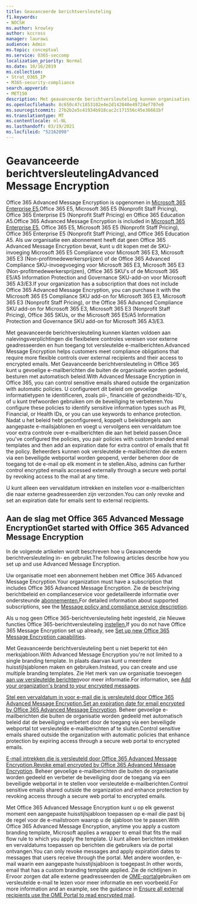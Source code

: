 ```yaml
---
title: Geavanceerde berichtversleuteling
f1.keywords:
- NOCSH
ms.author: krowley
author: kccross
manager: laurawi
audience: Admin
ms.topic: conceptual
ms.service: O365-seccomp
localization_priority: Normal
ms.date: 10/16/2019
ms.collection:
- Strat_O365_IP
- M365-security-compliance
search.appverid:
- MET150
description: Met geavanceerde berichtversleuteling kunnen organisaties voldoen aan hun nalevingsverplichtingen door beheerders in staat te stellen nog meer te doen met beveiligde berichten.
ms.openlocfilehash: 8c650c47c1853102e4e2d142040e49724ef707e0
ms.sourcegitcommit: 27b2b2e5c41934b918cac2c171556c45e36661bf
ms.translationtype: MT
ms.contentlocale: nl-NL
ms.lasthandoff: 03/19/2021
ms.locfileid: "52162098"
---
```

# <a name="advanced-message-encryption"></a><span data-ttu-id="548e7-103">Geavanceerde berichtversleuteling</span><span class="sxs-lookup"><span data-stu-id="548e7-103">Advanced Message Encryption</span></span>

<span data-ttu-id="548e7-104">Office 365 Advanced Message Encryption is opgenomen in [Microsoft 365 Enterprise E5,](https://www.microsoft.com/microsoft-365/enterprise/home)Office 365 E5, Microsoft 365 E5 (Nonprofit Staff Pricing), Office 365 Enterprise E5 (Nonprofit Staff Pricing) en Office 365 Education A5.</span><span class="sxs-lookup"><span data-stu-id="548e7-104">Office 365 Advanced Message Encryption is included in [Microsoft 365 Enterprise E5](https://www.microsoft.com/microsoft-365/enterprise/home), Office 365 E5, Microsoft 365 E5 (Nonprofit Staff Pricing), Office 365 Enterprise E5 (Nonprofit Staff Pricing), and Office 365 Education A5.</span></span> <span data-ttu-id="548e7-105">Als uw organisatie een abonnement heeft dat geen Office 365 Advanced Message Encryption bevat, kunt u dit kopen met de SKU-invoeging Microsoft 365 E5 Compliance voor Microsoft 365 E3, Microsoft 365 E3 (Non-profitmedewerkersprijzen) of de Office 365 Advanced Compliance SKU-invoegvoeging voor Microsoft 365 E3, Microsoft 365 E3 (Non-profitmedewerkersprijzen), Office 365 SKU's of de Microsoft 365 E5/A5 Information Protection and Governance SKU-add-on voor Microsoft 365 A3/E3.</span><span class="sxs-lookup"><span data-stu-id="548e7-105">If your organization has a subscription that does not include Office 365 Advanced Message Encryption, you can purchase it with the Microsoft 365 E5 Compliance SKU add-on for Microsoft 365 E3, Microsoft 365 E3 (Nonprofit Staff Pricing), or the Office 365 Advanced Compliance SKU add-on for Microsoft 365 E3, Microsoft 365 E3 (Nonprofit Staff Pricing), Office 365 SKUs, or the Microsoft 365 E5/A5 Information Protection and Governance SKU add-on for Microsoft 365 A3/E3.</span></span>

<span data-ttu-id="548e7-106">Met geavanceerde berichtversleuteling kunnen klanten voldoen aan nalevingsverplichtingen die flexibelere controles vereisen voor externe geadresseerden en hun toegang tot versleutelde e-mailberichten.</span><span class="sxs-lookup"><span data-stu-id="548e7-106">Advanced Message Encryption helps customers meet compliance obligations that require more flexible controls over external recipients and their access to encrypted emails.</span></span> <span data-ttu-id="548e7-107">Met Geavanceerde berichtversleuteling in Office 365 kunt u gevoelige e-mailberichten die buiten de organisatie worden gedeeld, besturen met automatisch beleid.</span><span class="sxs-lookup"><span data-stu-id="548e7-107">With Advanced Message Encryption in Office 365, you can control sensitive emails shared outside the organization with automatic policies.</span></span> <span data-ttu-id="548e7-108">U configureert dit beleid om gevoelige informatietypen te identificeren, zoals pii-, financiële of gezondheids-1D's, of u kunt trefwoorden gebruiken om de beveiliging te verbeteren.</span><span class="sxs-lookup"><span data-stu-id="548e7-108">You configure these policies to identify sensitive information types such as PII, Financial, or Health IDs, or you can use keywords to enhance protection.</span></span> <span data-ttu-id="548e7-109">Nadat u het beleid hebt geconfigureerd, koppelt u beleidsregels aan aangepaste e-mailsjablonen en voegt u vervolgens een vervaldatum toe voor extra controle over e-mailberichten die aan het beleid passen.</span><span class="sxs-lookup"><span data-stu-id="548e7-109">Once you've configured the policies, you pair policies with custom branded email templates and then add an expiration date for extra control of emails that fit the policy.</span></span> <span data-ttu-id="548e7-110">Beheerders kunnen ook versleutelde e-mailberichten die extern via een beveiligde webportal worden geopend, verder beheren door de toegang tot de e-mail op elk moment in te stellen.</span><span class="sxs-lookup"><span data-stu-id="548e7-110">Also, admins can further control encrypted emails accessed externally through a secure web portal by revoking access to the mail at any time.</span></span>

<span data-ttu-id="548e7-111">U kunt alleen een vervaldatum intrekken en instellen voor e-mailberichten die naar externe geadresseerden zijn verzonden.</span><span class="sxs-lookup"><span data-stu-id="548e7-111">You can only revoke and set an expiration date for emails sent to external recipients.</span></span>

## <a name="get-started-with-office-365-advanced-message-encryption"></a><span data-ttu-id="548e7-112">Aan de slag met Office 365 Advanced Message Encryption</span><span class="sxs-lookup"><span data-stu-id="548e7-112">Get started with Office 365 Advanced Message Encryption</span></span>

<span data-ttu-id="548e7-113">In de volgende artikelen wordt beschreven hoe u Geavanceerde berichtversleuteling in- en gebruikt.</span><span class="sxs-lookup"><span data-stu-id="548e7-113">The following articles describe how you set up and use Advanced Message Encryption.</span></span>

<span data-ttu-id="548e7-114">Uw organisatie moet een abonnement hebben met Office 365 Advanced Message Encryption.</span><span class="sxs-lookup"><span data-stu-id="548e7-114">Your organization must have a subscription that includes Office 365 Advanced Message Encryption.</span></span> <span data-ttu-id="548e7-115">Zie de beschrijving berichtbeleid en complianceservice voor gedetailleerde informatie over ondersteunde [abonnementen.](/office365/servicedescriptions/exchange-online-service-description/message-policy-and-compliance)</span><span class="sxs-lookup"><span data-stu-id="548e7-115">For detailed information about supported subscriptions, see the [Message policy and compliance service description](/office365/servicedescriptions/exchange-online-service-description/message-policy-and-compliance).</span></span>

<span data-ttu-id="548e7-116">Als u nog geen Office 365-berichtversleuteling hebt ingesteld, zie Nieuwe functies Office 365-berichtversleuteling [instellen.](set-up-new-message-encryption-capabilities.md)</span><span class="sxs-lookup"><span data-stu-id="548e7-116">If you do not have Office 365 Message Encryption set up already, see [Set up new Office 365 Message Encryption capabilities](set-up-new-message-encryption-capabilities.md).</span></span>

<span data-ttu-id="548e7-117">Met Geavanceerde berichtversleuteling bent u niet beperkt tot één merksjabloon.</span><span class="sxs-lookup"><span data-stu-id="548e7-117">With Advanced Message Encryption you're not limited to a single branding template.</span></span> <span data-ttu-id="548e7-118">In plaats daarvan kunt u meerdere huisstijlsjablonen maken en gebruiken.</span><span class="sxs-lookup"><span data-stu-id="548e7-118">Instead, you can create and use multiple branding templates.</span></span> <span data-ttu-id="548e7-119">Zie Het merk van uw organisatie toevoegen [aan uw versleutelde berichten](add-your-organization-brand-to-encrypted-messages.md)voor meer informatie.</span><span class="sxs-lookup"><span data-stu-id="548e7-119">For information, see [Add your organization's brand to your encrypted messages](add-your-organization-brand-to-encrypted-messages.md).</span></span>

<span data-ttu-id="548e7-120">[Stel een vervaldatum in voor e-mail die is versleuteld door Office 365 Advanced Message Encryption.](ome-advanced-expiration.md)</span><span class="sxs-lookup"><span data-stu-id="548e7-120">[Set an expiration date for email encrypted by Office 365 Advanced Message Encryption](ome-advanced-expiration.md).</span></span> <span data-ttu-id="548e7-121">Beheer gevoelige e-mailberichten die buiten de organisatie worden gedeeld met automatisch beleid dat de beveiliging verbetert door de toegang via een beveiligde webportal tot versleutelde e-mailberichten af te sluiten.</span><span class="sxs-lookup"><span data-stu-id="548e7-121">Control sensitive emails shared outside the organization with automatic policies that enhance protection by expiring access through a secure web portal to encrypted emails.</span></span>

<span data-ttu-id="548e7-122">[E-mail intrekken die is versleuteld door Office 365 Advanced Message Encryption.](revoke-ome-encrypted-mail.md)</span><span class="sxs-lookup"><span data-stu-id="548e7-122">[Revoke email encrypted by Office 365 Advanced Message Encryption](revoke-ome-encrypted-mail.md).</span></span> <span data-ttu-id="548e7-123">Beheer gevoelige e-mailberichten die buiten de organisatie worden gedeeld en verbeter de beveiliging door de toegang via een beveiligde webportal in te stellen voor versleutelde e-mailberichten.</span><span class="sxs-lookup"><span data-stu-id="548e7-123">Control sensitive emails shared outside the organization and enhance protection by revoking access through a secure web portal to encrypted emails.</span></span>  

<span data-ttu-id="548e7-124">Met Office 365 Advanced Message Encryption kunt u op elk gewenst moment een aangepaste huisstijlsjabloon toepassen op e-mail die past bij de regel voor de e-mailstroom waarop u de sjabloon toe te passen.</span><span class="sxs-lookup"><span data-stu-id="548e7-124">With Office 365 Advanced Message Encryption, anytime you apply a custom branding template, Microsoft applies a wrapper to email that fits the mail flow rule to which you apply the template.</span></span> <span data-ttu-id="548e7-125">U kunt alleen berichten intrekken en vervaldatums toepassen op berichten die gebruikers via de portal ontvangen.</span><span class="sxs-lookup"><span data-stu-id="548e7-125">You can only revoke messages and apply expiration dates to messages that users receive through the portal.</span></span> <span data-ttu-id="548e7-126">Met andere woorden, e-mail waarin een aangepaste huisstijlsjabloon is toegepast.</span><span class="sxs-lookup"><span data-stu-id="548e7-126">In other words, email that has a custom branding template applied.</span></span> <span data-ttu-id="548e7-127">Zie de richtlijnen in Ervoor zorgen dat alle externe geadresseerden de [OME-portal](manage-office-365-message-encryption.md#ensure-all-external-recipients-use-the-ome-portal-to-read-encrypted-mail)gebruiken om versleutelde e-mail te lezen voor meer informatie en een voorbeeld.</span><span class="sxs-lookup"><span data-stu-id="548e7-127">For more information and an example, see the guidance in [Ensure all external recipients use the OME Portal to read encrypted mail](manage-office-365-message-encryption.md#ensure-all-external-recipients-use-the-ome-portal-to-read-encrypted-mail).</span></span>